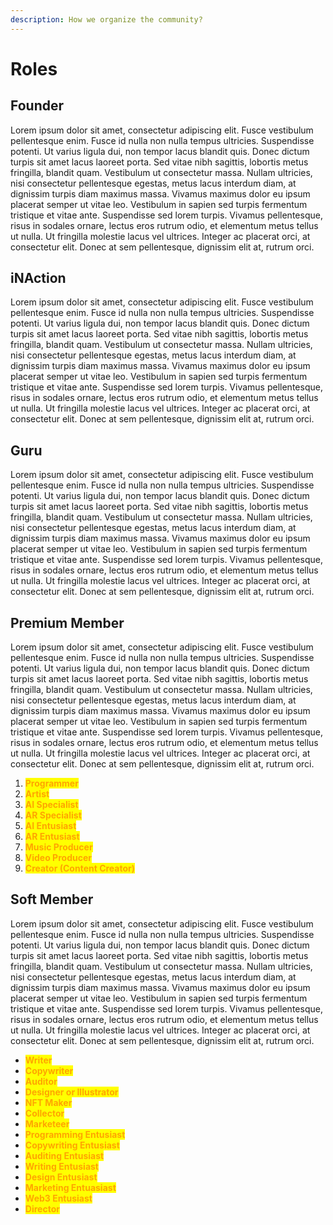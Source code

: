 ```yaml
---
description: How we organize the community?
---
```


# Roles

## Founder

Lorem ipsum dolor sit amet, consectetur adipiscing elit. Fusce vestibulum pellentesque enim. Fusce id nulla non nulla tempus ultricies. Suspendisse potenti. Ut varius ligula dui, non tempor lacus blandit quis. Donec dictum turpis sit amet lacus laoreet porta. Sed vitae nibh sagittis, lobortis metus fringilla, blandit quam. Vestibulum ut consectetur massa. Nullam ultricies, nisi consectetur pellentesque egestas, metus lacus interdum diam, at dignissim turpis diam maximus massa. Vivamus maximus dolor eu ipsum placerat semper ut vitae leo. Vestibulum in sapien sed turpis fermentum tristique et vitae ante. Suspendisse sed lorem turpis. Vivamus pellentesque, risus in sodales ornare, lectus eros rutrum odio, et elementum metus tellus ut nulla. Ut fringilla molestie lacus vel ultrices. Integer ac placerat orci, at consectetur elit. Donec at sem pellentesque, dignissim elit at, rutrum orci.

## iNAction

Lorem ipsum dolor sit amet, consectetur adipiscing elit. Fusce vestibulum pellentesque enim. Fusce id nulla non nulla tempus ultricies. Suspendisse potenti. Ut varius ligula dui, non tempor lacus blandit quis. Donec dictum turpis sit amet lacus laoreet porta. Sed vitae nibh sagittis, lobortis metus fringilla, blandit quam. Vestibulum ut consectetur massa. Nullam ultricies, nisi consectetur pellentesque egestas, metus lacus interdum diam, at dignissim turpis diam maximus massa. Vivamus maximus dolor eu ipsum placerat semper ut vitae leo. Vestibulum in sapien sed turpis fermentum tristique et vitae ante. Suspendisse sed lorem turpis. Vivamus pellentesque, risus in sodales ornare, lectus eros rutrum odio, et elementum metus tellus ut nulla. Ut fringilla molestie lacus vel ultrices. Integer ac placerat orci, at consectetur elit. Donec at sem pellentesque, dignissim elit at, rutrum orci.

## Guru

Lorem ipsum dolor sit amet, consectetur adipiscing elit. Fusce vestibulum pellentesque enim. Fusce id nulla non nulla tempus ultricies. Suspendisse potenti. Ut varius ligula dui, non tempor lacus blandit quis. Donec dictum turpis sit amet lacus laoreet porta. Sed vitae nibh sagittis, lobortis metus fringilla, blandit quam. Vestibulum ut consectetur massa. Nullam ultricies, nisi consectetur pellentesque egestas, metus lacus interdum diam, at dignissim turpis diam maximus massa. Vivamus maximus dolor eu ipsum placerat semper ut vitae leo. Vestibulum in sapien sed turpis fermentum tristique et vitae ante. Suspendisse sed lorem turpis. Vivamus pellentesque, risus in sodales ornare, lectus eros rutrum odio, et elementum metus tellus ut nulla. Ut fringilla molestie lacus vel ultrices. Integer ac placerat orci, at consectetur elit. Donec at sem pellentesque, dignissim elit at, rutrum orci.

## Premium Member

Lorem ipsum dolor sit amet, consectetur adipiscing elit. Fusce vestibulum pellentesque enim. Fusce id nulla non nulla tempus ultricies. Suspendisse potenti. Ut varius ligula dui, non tempor lacus blandit quis. Donec dictum turpis sit amet lacus laoreet porta. Sed vitae nibh sagittis, lobortis metus fringilla, blandit quam. Vestibulum ut consectetur massa. Nullam ultricies, nisi consectetur pellentesque egestas, metus lacus interdum diam, at dignissim turpis diam maximus massa. Vivamus maximus dolor eu ipsum placerat semper ut vitae leo. Vestibulum in sapien sed turpis fermentum tristique et vitae ante. Suspendisse sed lorem turpis. Vivamus pellentesque, risus in sodales ornare, lectus eros rutrum odio, et elementum metus tellus ut nulla. Ut fringilla molestie lacus vel ultrices. Integer ac placerat orci, at consectetur elit. Donec at sem pellentesque, dignissim elit at, rutrum orci.

1. <mark style="color:orange;">**Programmer**</mark>
2. <mark style="color:orange;">**Artist**</mark>
3. <mark style="color:orange;">**AI Specialist**</mark>
4. <mark style="color:orange;">**AR Specialist**</mark>
5. <mark style="color:orange;">**AI Entusiast**</mark>
6. <mark style="color:orange;">**AR Entusiast**</mark>
7. <mark style="color:orange;">**Music Producer**</mark>
8. <mark style="color:orange;">**Video Producer**</mark>
9. <mark style="color:orange;">**Creator (Content Creator)**</mark>

## Soft Member

Lorem ipsum dolor sit amet, consectetur adipiscing elit. Fusce vestibulum pellentesque enim. Fusce id nulla non nulla tempus ultricies. Suspendisse potenti. Ut varius ligula dui, non tempor lacus blandit quis. Donec dictum turpis sit amet lacus laoreet porta. Sed vitae nibh sagittis, lobortis metus fringilla, blandit quam. Vestibulum ut consectetur massa. Nullam ultricies, nisi consectetur pellentesque egestas, metus lacus interdum diam, at dignissim turpis diam maximus massa. Vivamus maximus dolor eu ipsum placerat semper ut vitae leo. Vestibulum in sapien sed turpis fermentum tristique et vitae ante. Suspendisse sed lorem turpis. Vivamus pellentesque, risus in sodales ornare, lectus eros rutrum odio, et elementum metus tellus ut nulla. Ut fringilla molestie lacus vel ultrices. Integer ac placerat orci, at consectetur elit. Donec at sem pellentesque, dignissim elit at, rutrum orci.

* <mark style="color:orange;">**Writer**</mark>
* <mark style="color:orange;">**Copywriter**</mark>
* <mark style="color:orange;">**Auditor**</mark>
* <mark style="color:orange;">**Designer or Illustrator**</mark>
* <mark style="color:orange;">**NFT Maker**</mark>
* <mark style="color:orange;">**Collector**</mark>
* <mark style="color:orange;">**Marketeer**</mark>
* <mark style="color:orange;">**Programming Entusiast**</mark>
* <mark style="color:orange;">**Copywriting Entusiast**</mark>
* <mark style="color:orange;">**Auditing Entusiast**</mark>
* <mark style="color:orange;">**Writing Entusiast**</mark>
* <mark style="color:orange;">**Design Entusiast**</mark>
* <mark style="color:orange;">**Marketing Entuasiast**</mark>
* <mark style="color:orange;">**Web3 Entusiast**</mark>
* <mark style="color:orange;">**Director**</mark>
